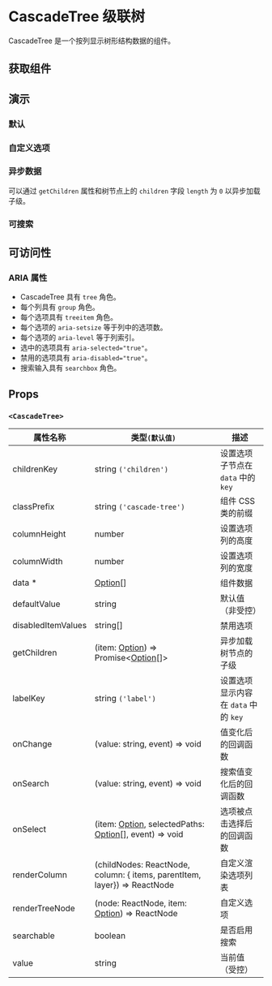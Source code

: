 # CascadeTree 级联树

CascadeTree 是一个按列显示树形结构数据的组件。

## 获取组件

<!--{include:<import-guide>}-->

## 演示

### 默认

<!--{include:`basic.md`}-->

### 自定义选项

<!--{include:`custom.md`}-->

### 异步数据

可以通过 `getChildren` 属性和树节点上的 `children` 字段 `length` 为 `0` 以异步加载子级。

<!--{include:`async.md`}-->

### 可搜索

<!--{include:`searchable.md`}-->

## 可访问性

### ARIA 属性

- CascadeTree 具有 `tree` 角色。
- 每个列具有 `group` 角色。
- 每个选项具有 `treeitem` 角色。
- 每个选项的 `aria-setsize` 等于列中的选项数。
- 每个选项的 `aria-level` 等于列索引。
- 选中的选项具有 `aria-selected="true"`。
- 禁用的选项具有 `aria-disabled="true"`。
- 搜索输入具有 `searchbox` 角色。

## Props

### `<CascadeTree>`

| 属性名称           | 类型`(默认值)`                                                            | 描述                                 |
| ------------------ | ------------------------------------------------------------------------- | ------------------------------------ |
| childrenKey        | string `('children')`                                                     | 设置选项子节点在 `data` 中的 `key`   |
| classPrefix        | string `('cascade-tree')`                                                 | 组件 CSS 类的前缀                    |
| columnHeight       | number                                                                    | 设置选项列的高度                     |
| columnWidth        | number                                                                    | 设置选项列的宽度                     |
| data \*            | [Option][item][]                                                          | 组件数据                             |
| defaultValue       | string                                                                    | 默认值（非受控）                     |
| disabledItemValues | string[]                                                                  | 禁用选项                             |
| getChildren        | (item: [Option][item]) => Promise&lt;[Option][item][]&gt;                 | 异步加载树节点的子级                 |
| labelKey           | string `('label')`                                                        | 设置选项显示内容在 `data` 中的 `key` |
| onChange           | (value: string, event) => void                                            | 值变化后的回调函数                   |
| onSearch           | (value: string, event) => void                                            | 搜索值变化后的回调函数               |
| onSelect           | (item: [Option][item], selectedPaths: [Option][item][], event) => void    | 选项被点击选择后的回调函数           |
| renderColumn       | (childNodes: ReactNode, column: { items, parentItem, layer}) => ReactNode | 自定义渲染选项列表                   |
| renderTreeNode     | (node: ReactNode, item: [Option][item]) => ReactNode                      | 自定义选项                           |
| searchable         | boolean                                                                   | 是否启用搜索                         |
| value              | string                                                                    | 当前值（受控）                       |

<!--{include:(_common/types/item-data-type.md)}-->

[item]: #code-ts-option-code
